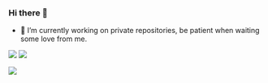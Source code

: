 ### Hi there 👋
- 🔭 I’m currently working on private repositories, be patient when waiting some love from me.

![](https://github-readme-stats.vercel.app/api?username=AMBULATUR&count_private=true&show_icons=true&theme=cobalt)
![](https://github-readme-stats.vercel.app/api/wakatime?username=AMBULATUR)


![](https://page-views.glitch.me/badge?page_id=page.id)

